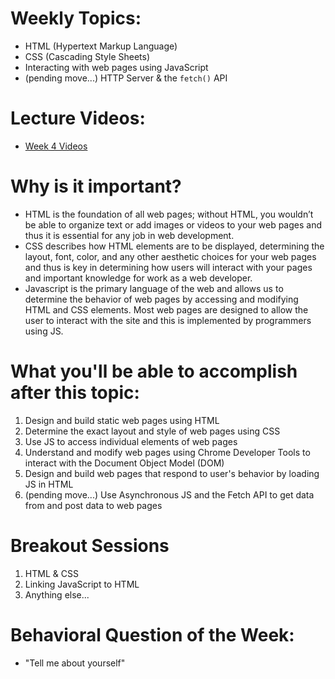 # Weekly Topics:
- HTML (Hypertext Markup Language)   
- CSS (Cascading Style Sheets)
- Interacting with web pages using JavaScript
- (pending move...) HTTP Server & the `fetch()` API

# Lecture Videos:
- [Week 4 Videos](https://www.youtube.com/watch?v=KaUnc8GgMKA&list=PLu0CiQ7bzwES3qXDasMBMNSqkMtZvl7uv)

# Why is it important?
- HTML is the foundation of all web pages; without HTML, you wouldn’t be able to organize text or add images or videos to your web pages and thus it is essential for any job in web development. 
- CSS describes how HTML elements are to be displayed, determining the layout, font, color, and any other aesthetic choices for your web pages and thus is key in determining how users will interact with your pages and important knowledge for work as a web developer. 
- Javascript is the primary language of the web and allows us to determine the behavior of web pages by accessing and modifying HTML and CSS elements. Most web pages are designed to allow the user to interact with the site and this is implemented by programmers using JS. 

# What you'll be able to accomplish after this topic:
1. Design and build static web pages using HTML
2. Determine the exact layout and style of web pages using CSS 
3. Use JS to access individual elements of web pages
4. Understand and modify web pages using Chrome Developer Tools to interact with the Document Object Model (DOM)
5. Design and build web pages that respond to user's behavior by loading JS in HTML
6. (pending move...) Use Asynchronous JS and the Fetch API to get data from and post data to web pages

# Breakout Sessions
1. HTML & CSS
2. Linking JavaScript to HTML 
3. Anything else...

# Behavioral Question of the Week:
- "Tell me about yourself"
